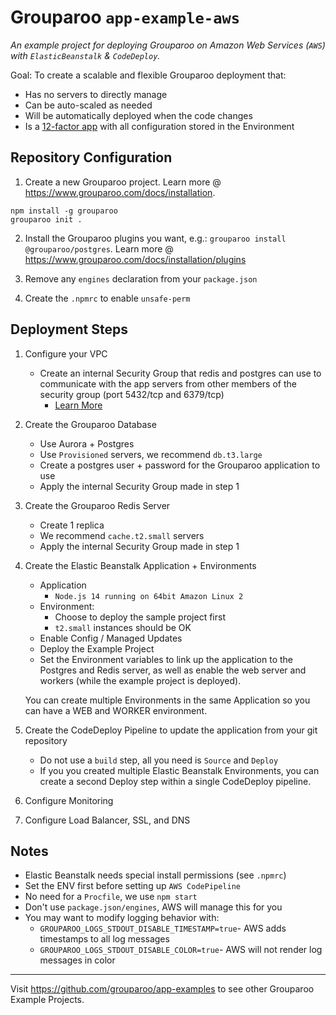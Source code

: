 # Grouparoo `app-example-aws`

_An example project for deploying Grouparoo on Amazon Web Services (`AWS`) with `ElasticBeanstalk` & `CodeDeploy`._

Goal: To create a scalable and flexible Grouparoo deployment that:

- Has no servers to directly manage
- Can be auto-scaled as needed
- Will be automatically deployed when the code changes
- Is a [12-factor app](https://12factor.net/) with all configuration stored in the Environment

## Repository Configuration

1. Create a new Grouparoo project. Learn more @ https://www.grouparoo.com/docs/installation.

```
npm install -g grouparoo
grouparoo init .
```

2. Install the Grouparoo plugins you want, e.g.: `grouparoo install @grouparoo/postgres`. Learn more @ https://www.grouparoo.com/docs/installation/plugins

3. Remove any `engines` declaration from your `package.json`
4. Create the `.npmrc` to enable `unsafe-perm`

## Deployment Steps

1. Configure your VPC
   - Create an internal Security Group that redis and postgres can use to communicate with the app servers from other members of the security group (port 5432/tcp and 6379/tcp)
     - [Learn More](https://docs.aws.amazon.com/elasticbeanstalk/latest/dg/AWSHowTo.ElastiCache.html)
2. Create the Grouparoo Database
   - Use Aurora + Postgres
   - Use `Provisioned` servers, we recommend `db.t3.large`
   - Create a postgres user + password for the Grouparoo application to use
   - Apply the internal Security Group made in step 1
3. Create the Grouparoo Redis Server
   - Create 1 replica
   - We recommend `cache.t2.small` servers
   - Apply the internal Security Group made in step 1
4. Create the Elastic Beanstalk Application + Environments

   - Application
     - `Node.js 14 running on 64bit Amazon Linux 2`
   - Environment:
     - Choose to deploy the sample project first
     - `t2.small` instances should be OK
   - Enable Config / Managed Updates
   - Deploy the Example Project
   - Set the Environment variables to link up the application to the Postgres and Redis server, as well as enable the web server and workers (while the example project is deployed).

   You can create multiple Environments in the same Application so you can have a WEB and WORKER environment.

5. Create the CodeDeploy Pipeline to update the application from your git repository

   - Do not use a `build` step, all you need is `Source` and `Deploy`
   - If you you created multiple Elastic Beanstalk Environments, you can create a second Deploy step within a single CodeDeploy pipeline.

6. Configure Monitoring
7. Configure Load Balancer, SSL, and DNS

## Notes

- Elastic Beanstalk needs special install permissions (see `.npmrc`)
- Set the ENV first before setting up `AWS CodePipeline`
- No need for a `Procfile`, we use `npm start`
- Don't use `package.json/engines`, AWS will manage this for you
- You may want to modify logging behavior with:
  - `GROUPAROO_LOGS_STDOUT_DISABLE_TIMESTAMP=true`- AWS adds timestamps to all log messages
  - `GROUPAROO_LOGS_STDOUT_DISABLE_COLOR=true`- AWS will not render log messages in color

---

Visit https://github.com/grouparoo/app-examples to see other Grouparoo Example Projects.
